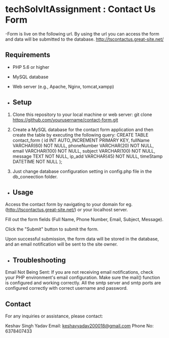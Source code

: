 # techSolvItAssignment : Contact Us Form
-Form is live on the following url. By using the url you can access the form and data will be submitted to the database.
http://tscontactus.great-site.net/


## Requirements
- PHP 5.6 or higher
- MySQL database
- Web server (e.g., Apache, Nginx, tomcat,xampp)

- ## Setup

1. Clone this repository to your local machine or web server:
git clone https://github.com/yourusername/contact-form.git

2. Create a MySQL database for the contact form application and then create the table by executing the following query:
CREATE TABLE contact_form (
    id INT AUTO_INCREMENT PRIMARY KEY,
	  fullName VARCHAR(60) NOT NULL,
    phoneNumber VARCHAR(20) NOT NULL,
    email VARCHAR(100) NOT NULL,
    subject VARCHAR(100) NOT NULL,
    message TEXT NOT NULL,
    ip_add VARCHAR(45) NOT NULL,
    timeStamp DATETIME NOT NULL
);

3. Just change database configuration setting in config.php file in the db_coneection folder.


- ## Usage
Access the contact form by navigating to your domain for eg. (http://tscontactus.great-site.net/) or your localhost server.

Fill out the form fields (Full Name, Phone Number, Email, Subject, Message).

Click the "Submit" button to submit the form.

Upon successful submission, the form data will be stored in the database, and an email notification will be sent to the site owner.


- ## Troubleshooting
Email Not Being Sent: If you are not receiving email notifications, check your PHP environment's email configuration. Make sure the mail() function is configured and working correctly. All the smtp server and smtp ports are configured correctly with correct username and password.


## Contact
For any inquiries or assistance, please contact:

Keshav Singh Yadav
Email: keshavyadav200018@gmail.com
Phone No: 6378407433
